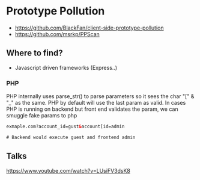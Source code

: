 # Prototype Pollution

- https://github.com/BlackFan/client-side-prototype-pollution
- https://github.com/msrkp/PPScan

## Where to find?

- Javascript driven frameworks (Express..)

### PHP

PHP internally uses parse_str() to parse parameters so it sees the char "[" & "_" as the same. PHP by default will use the last param as valid. In cases PHP is running on backend but front end validates the param, we can smuggle fake params to php

```html
exmaple.com?account_id=gust&account[id=admin

# Backend would execute guest and frontend admin 
```

## Talks

https://www.youtube.com/watch?v=LUsiFV3dsK8
